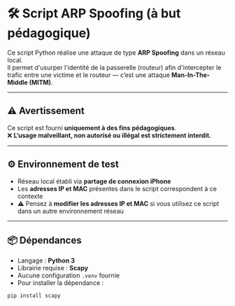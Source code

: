 # 🛠️ Script ARP Spoofing (à but pédagogique)

Ce script Python réalise une attaque de type **ARP Spoofing** dans un réseau local.  
Il permet d'usurper l'identité de la passerelle (routeur) afin d'intercepter le trafic entre une victime et le routeur — c’est une attaque **Man-In-The-Middle (MITM)**.

---

## ⚠️ Avertissement

Ce script est fourni **uniquement à des fins pédagogiques**.  
❌ **L’usage malveillant, non autorisé ou illégal est strictement interdit.**

---

## ⚙️ Environnement de test

- Réseau local établi via **partage de connexion iPhone**
- Les **adresses IP et MAC** présentes dans le script correspondent à ce contexte
- ⚠️ Pensez à **modifier les adresses IP et MAC** si vous utilisez ce script dans un autre environnement réseau

---

## 📦 Dépendances

- Langage : **Python 3**
- Librairie requise : **Scapy**
- Aucune configuration `.venv` fournie
- Pour installer la dépendance :

```bash
pip install scapy
